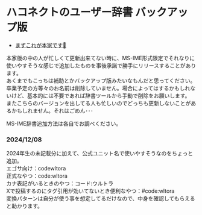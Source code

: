 # ハコネクトのユーザー辞書 バックアップ版
- [まずこれが本家です🔗](https://github.com/minerjirou/Haconect_Streamer_UserDic)

本家版の中の人が忙しくて更新出来てない時に、MS-IME形式限定でそれなりに使いやすそうな感じで追加したものを事後承諾で勝手にリリースすることがあります。<br>
あくまでもこっちは補助とかバックアップ版みたいなもんだと思ってください。<br>
卒業予定の方等々のお名前は削除していません。場合によってはするかもしれないけど、基本的には不要であれば辞書ツールから手動で削除をお願いします。<br>
またこちらのバージョンを出してる人も忙しいのでどっちも更新しないことがあるかもしれません。それはごめん･･･

MS-IME辞書追加方法は各自でお調べください。

### 2024/12/08<br>
2024年生の未記載分に加えて、公式ユニット名で使いやすそうなのをちょっと追加。<br>
エゴサ向け：codewltora<br>
正式なやつ：code:wltora<br>
カナ表記がいるときのやつ：コード:ウルトラ<br>
Xで投稿するのにタグ引用が効いてないとき便利なやつ：#code:wltora<br>
変換パターンは自分が使う事を想定してるだけなので、中身を確認してもらえると助かります。
